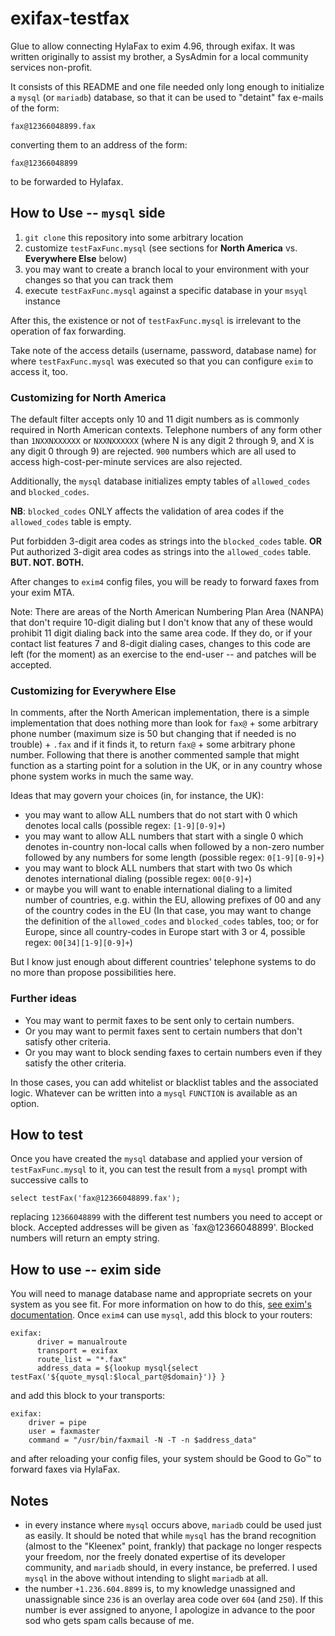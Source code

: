 # exifax-testfax
Glue to allow connecting HylaFax to exim 4.96, through exifax. It was written originally to assist my brother, a SysAdmin for a local community services non-profit.

It consists of this README and one file needed only long enough to initialize a `mysql` (or `mariadb`) database, so that it can be used to "detaint" fax e-mails of the form:
```
fax@12366048899.fax
```
converting them to an address of the form:
```
fax@12366048899
```
to be forwarded to Hylafax.

## How to Use -- `mysql` side

1. `git clone` this repository into some arbitrary location
2. customize `testFaxFunc.mysql` (see sections for **North America** vs. **Everywhere Else** below)
3. you may want to create a branch local to your environment with your changes so that you can track them
4. execute `testFaxFunc.mysql` against a specific database in your `msyql` instance

After this, the existence or not of `testFaxFunc.mysql` is irrelevant to the operation of fax forwarding.

Take note of the access details (username, password, database name) for where `testFaxFunc.mysql` was executed so that you can configure `exim` to access it, too.

### Customizing for North America
The default filter accepts only 10 and 11 digit numbers as is commonly required in North American contexts. Telephone numbers of any form other than `1NXXNXXXXXX` or `NXXNXXXXXX` (where N is any digit 2 through 9, and X is any digit 0 through 9) are rejected. `900` numbers which are all used to access high-cost-per-minute services are also rejected.

Additionally, the `mysql` database initializes empty tables of `allowed_codes` and `blocked_codes`.

**NB**: `blocked_codes` ONLY affects the validation of area codes if the `allowed_codes` table is empty.

Put forbidden 3-digit area codes as strings into the `blocked_codes` table. **OR**
Put authorized 3-digit area codes as strings into the `allowed_codes` table. **BUT. NOT. BOTH.**

After changes to `exim4` config files, you will be ready to forward faxes from your exim MTA.

Note: There are areas of the North American Numbering Plan Area (NANPA) that don't require 10-digit dialing but I don't know that any of these would prohibit 11 digit dialing back into the same area code. If they do, or if your contact list features 7 and 8-digit dialing cases, changes to this code are left (for the moment) as an exercise to the end-user -- and patches will be accepted.

### Customizing for Everywhere Else

In comments, after the North American implementation, there is a simple implementation that does nothing more than look for `fax@` + some arbitrary phone number (maximum size is 50 but changing that if needed is no trouble) + `.fax` and if it finds it, to return `fax@` + some arbitrary phone number. Following that there is another commented sample that might function as a starting point for a solution in the UK, or in any country whose phone system works in much the same way.

Ideas that may govern your choices (in, for instance, the UK):
* you may want to allow ALL numbers that do not start with 0 which denotes local calls (possible regex: `[1-9][0-9]+`)
* you may want to allow ALL numbers that start with a single 0 which denotes in-country non-local calls when followed by a non-zero number followed by any numbers for some length (possible regex: `0[1-9][0-9]+`)
* you may want to block ALL numbers that start with two 0s which denotes international dialing (possible regex: `00[0-9]+`)
* or maybe you will want to enable international dialing to a limited number of countries, e.g. within the EU, allowing prefixes of 00 and any of the country codes in the EU (In that case, you may want to change the definition of the `allowed_codes` and `blocked_codes` tables, too; or for Europe, since all country-codes in Europe start with 3 or 4, possible regex: `00[34][1-9][0-9]+`)

But I know just enough about different countries' telephone systems to do no more than propose possibilities here.

### Further ideas

* You may want to permit faxes to be sent only to certain numbers.
* Or you may want to permit faxes sent to certain numbers that don't satisfy other criteria.
* Or you may want to block sending faxes to certain numbers even if they satisfy the other criteria.

In those cases, you can add whitelist or blacklist tables and the associated logic. Whatever can be written into a `mysql` `FUNCTION` is available as an option.

## How to test

Once you have created the `mysql` database and applied your version of `testFaxFunc.mysql` to it, you can test the result from a `mysql` prompt with successive calls to
```
select testFax('fax@12366048899.fax');
```
replacing `12366048899` with the different test numbers you need to accept or block. Accepted addresses will be given as `fax@12366048899'. Blocked numbers will return an empty string.

## How to use -- exim side

You will need to manage database name and appropriate secrets on your system as you see fit. For more information on how to do this, [see exim's documentation](https://www.exim.org/exim-html-current/doc/html/spec_html/ch-file_and_database_lookups.html#SECID72). Once `exim4` can use `mysql`, add this block to your routers:

```
exifax:
      driver = manualroute
      transport = exifax
      route_list = "*.fax"
      address_data = ${lookup mysql{select testFax('${quote_mysql:$local_part@$domain}')} }
```

and add this block to your transports:

```
exifax:
    driver = pipe
    user = faxmaster
    command = "/usr/bin/faxmail -N -T -n $address_data"
```

and after reloading your config files, your system should be Good to Go™ to forward faxes via HylaFax.

## Notes

* in every instance where `mysql` occurs above, `mariadb` could be used just as easily. It should be noted that while `mysql` has the brand recognition (almost to the "Kleenex" point, frankly) that package no longer respects your freedom, nor the freely donated expertise of its developer community, and `mariadb` should, in every instance, be preferred. I used `mysql` in the above without intending to slight `mariadb` at all.
* the number `+1.236.604.8899` is, to my knowledge unassigned and unassignable since `236` is an overlay area code over `604` (and `250`). If this number is ever assigned to anyone, I apologize in advance to the poor sod who gets spam calls because of me.
